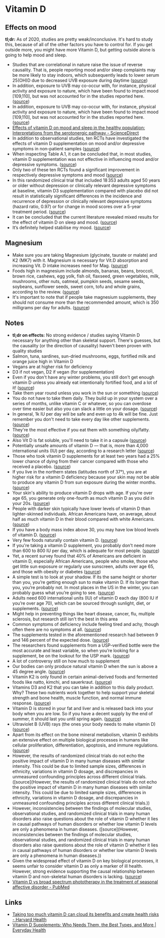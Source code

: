 # Vitamin D

## Effects on mood

**tl;dr:** As of 2020, studies are pretty weak/inconclusive. It's hard to study this, because of all of the other factors you have to control for. If you get outside more, you might have more Vitamin D, but getting outside alone is going to help mood and sleep.

- Studies that are correlational in nature raise the issue of reverse causality. That is, people reporting mood and/or sleep complaints may be more likely to stay indoors, which subsequently leads to lower serum 25(OH)D due to decreased UVB exposure during daytime ([source](<https://www.sciencedirect.com/science/article/pii/S1087079220301222#:~:text=studies%20that%20are%20correlational%20in%20nature%20raise%20the%20issue%20of%20reverse%20causality.%20that%20is%2C%20people%20reporting%20mood%20and%2For%20sleep%20complaints%20may%20be%20more%20likely%20to%20stay%20indoors%2C%20which%20subsequently%20leads%20to%20lower%20serum%2025(oh)d%20due%20to%20decreased%20uvb%20exposure%20during%20daytime>))
- In addition, exposure to UVB may co-occur with, for instance, physical activity and exposure to nature, which have been found to impact mood [109,110], but was not accounted for in the studies reported here. ([source](https://www.sciencedirect.com/science/article/pii/S1087079220301222#:~:text=in%20addition%2C%20exposure%20to%20uvb%20may%20co-occur%20with%2C%20for%20instance%2C%20physical%20activity%20and%20exposure%20to%20nature%2C%20which%20have%20been%20found%20to%20impact%20mood%20%5B109%2C110%5D%2C%20but%20was%20not%20accounted%20for%20in%20the%20studies%20reported%20here.))
- In addition, exposure to UVB may co-occur with, for instance, physical activity and exposure to nature, which have been found to impact mood [109,110], but was not accounted for in the studies reported here. ([source](https://www.sciencedirect.com/science/article/pii/S1087079220301222#:~:text=in%20addition%2C%20exposure%20to%20uvb%20may%20co-occur%20with%2C%20for%20instance%2C%20physical%20activity%20and%20exposure%20to%20nature%2C%20which%20have%20been%20found%20to%20impact%20mood%20%5B109%2C110%5D%2C%20but%20was%20not%20accounted%20for%20in%20the%20studies%20reported%20here.))
- [Effects of vitamin D on mood and sleep in the healthy population: Interpretations from the serotonergic pathway - ScienceDirect](https://www.sciencedirect.com/science/article/pii/S1087079220301222)
- In addition to observational studies, ten RCTs have investigated the effects of vitamin D supplementation on mood and/or depressive symptoms in non-patient samples ([source](https://www.sciencedirect.com/science/article/pii/S1087079220301222#:~:text=in%20addition%20to%20observational%20studies%2C%20ten%20rcts%20have%20investigated%20the%20effects%20of%20vitamin%20d%20supplementation%20on%20mood%20and%2For%20depressive%20symptoms%20in%20non-patient%20samples%20))
- When inspecting Table A.1, it can be concluded that, in most studies, vitamin D supplementation was not effective in influencing mood and/or depressive symptoms. ([source](https://www.sciencedirect.com/science/article/pii/S1087079220301222#:~:text=when%20inspecting%20table%20a.1%2C%20it%20can%20be%20concluded%20that%2C%20in%20most%20studies%2C%20vitamin%20d%20supplementation%20was%20not%20effective%20in%20influencing%20mood%20and%2For%20depressive%20symptoms.))
- Only two of these ten RCTs found a significant improvement in respectively depressive symptoms and mood ([source](https://www.sciencedirect.com/science/article/pii/S1087079220301222#:~:text=only%20two%20of%20these%20ten%20rcts%20found%20a%20significant%20improvement%20in%20respectively%20depressive%20symptoms%20and%20mood))
- In this randomized clinical trial that included 18 353 adults aged 50 years or older without depression or clinically relevant depressive symptoms at baseline, vitamin D3 supplementation compared with placebo did not result in statistically significant differences in the incidence and recurrence of depression or clinically relevant depressive symptoms (hazard ratio, 0.97) or for change in mood scores over a 5-year treatment period. ([source](https://jamanetwork.com/journals/jama/fullarticle/2768978#:~:text=In%20this,treatment%20period.))
- It can be concluded that the current literature revealed mixed results for the effect of vitamin D on sleep and mood. ([source](https://www.sciencedirect.com/science/article/pii/S1087079220301222#:~:text=it%20can%20be%20concluded%20that%20the%20current%20literature%20revealed%20mixed%20results%20for%20the%20effect%20of%20vitamin%20d%20on%20sleep%20and%20mood.))
- It’s definitely helped stabilise my mood. ([source](https://www.reddit.com/r/CasualUK/comments/k1wrjn/psa_take_vitamin_d_supplements_you_need_them_and/#:~:text=it%E2%80%99s%20definitely%20helped%20stabilise%20my%20mood.))

## Magnesium

- Make sure you are taking Magnesium (glycinate, taurate or malate) and K2 (MK7) with it. Magnesium is necessary for Vit.D absorption and increasing Vit. D intake increases need for Mag. ([source](<https://www.reddit.com/r/Supplements/comments/evmtoa/drastic_improvement_in_mood_and_energy_after/#:~:text=make%20sure%20you%20are%20taking%20magnesium%20(glycinate%2C%20taurate%20or%20malate)%20and%20k2%20(mk7)%20with%20it.%20magnesium%20is%20necessary%20for%20vit.d%20absorption%20and%20increasing%20vit.%20d%20intake%20increases%20need%20for%20mag.>))
- Foods high in magnesium include almonds, bananas, beans, broccoli, brown rice, cashews, egg yolk, fish oil, flaxseed, green vegetables, milk, mushrooms, other nuts, oatmeal, pumpkin seeds, sesame seeds, soybeans, sunflower seeds, sweet corn, tofu and whole grains, according to the review. ([source](https://www.livescience.com/61866-magnesium-vitamin-d.html#:~:text=foods%20high%20in%20magnesium%20include%20almonds%2C%20bananas%2C%20beans%2C%20broccoli%2C%20brown%20rice%2C%20cashews%2C%20egg%20yolk%2C%20fish%20oil%2C%20flaxseed%2C%20green%20vegetables%2C%20milk%2C%20mushrooms%2C%20other%20nuts%2C%20oatmeal%2C%20pumpkin%20seeds%2C%20sesame%20seeds%2C%20soybeans%2C%20sunflower%20seeds%2C%20sweet%20corn%2C%20tofu%20and%20whole%20grains%2C%20according%20to%20the%20review.))
- It's important to note that if people take magnesium supplements, they should not consume more than the recommended amount, which is 350 milligrams per day for adults. ([source](https://www.livescience.com/61866-magnesium-vitamin-d.html#:~:text=it's%20important%20to%20note%20that%20if%20people%20take%20magnesium%20supplements%2C%20they%20should%20not%20consume%20more%20than%20the%20recommended%20amount%2C%20which%20is%20350%20milligrams%20per%20day%20for%20adults.))

## Notes

- **tl;dr on effects:** No strong evidence / studies saying Vitamin D necessary for anything other than skeletal support. There's guesses, but the causality (or the direction of causality) haven't been proven with quality studies
- Salmon, tuna, sardines, sun-dried mushrooms, eggs, fortified milk and orange juice high in Vitamin D
- Vegans are at higher risk for deficiency
- D3 if not vegan, D2 if vegan (for supplementation)
- Even if you don't have any winter problems, you still don't get enough vitamin D unless you already eat intentionally fortified food, and a lot of it! ([source](https://www.reddit.com/r/CasualUK/comments/k1wrjn/psa_take_vitamin_d_supplements_you_need_them_and/#:~:text=even%20if%20you%20don't%20have%20any%20winter%20problems%2C%20you%20still%20don't%20get%20enough%20vitamin%20d%20unless%20you%20already%20eat%20intentionally%20fortified%20food%2C%20and%20a%20lot%20of%20it!))
- Take them year round unless you work in the sun or something ([source](https://www.reddit.com/r/CasualUK/comments/k1wrjn/psa_take_vitamin_d_supplements_you_need_them_and/#:~:text=take%20them%20year%20round%20unless%20you%20work%20in%20the%20sun%20or%20something))
- You do not have to take them daily. They build up in your system over a series of months, unlike vitamin C or whatever, so you can overdose over time easier but also you can slack a little on your dosage. ([source](https://www.reddit.com/r/CasualUK/comments/k1wrjn/psa_take_vitamin_d_supplements_you_need_them_and/#:~:text=you%20do%20not%20have%20to%20take%20them%20daily.%20they%20build%20up%20in%20your%20system%20over%20a%20series%20of%20months%2C%20unlike%20vitamin%20c%20or%20whatever%2C%20so%20you%20can%20overdose%20over%20time%20easier%20but%20also%20you%20can%20slack%20a%20little%20on%20your%20dosage.))
- In general, 1k IU per day will be safe and even up to 4k will be fine. Just remember you don't need to take every day like other supplements. ([source](https://www.reddit.com/r/CasualUK/comments/k1wrjn/psa_take_vitamin_d_supplements_you_need_them_and/#:~:text=slowly.-,in%20general%2C%201k%20iu%20per%20day%20will%20be%20safe%20and%20even%20up%20to%204k%20will%20be%20fine.%20just%20remember%20you%20don't%20need%20to%20take%20every%20day%20like%20other%20supplements.,-16))
- They're the most effective if you eat them with something oily/fatty. ([source](https://www.reddit.com/r/CasualUK/comments/k1wrjn/psa_take_vitamin_d_supplements_you_need_them_and/#:~:text=they're%20the%20most%20effective%20if%20you%20eat%20them%20with%20something%20oily%2Ffatty.))
- Also Vit D is fat soluble, you'll need to take it in a capsule ([source](https://www.reddit.com/r/CasualUK/comments/k1wrjn/psa_take_vitamin_d_supplements_you_need_them_and/#:~:text=also%20vit%20d%20is%20fat%20soluble%2C%20you'll%20need%20to%20take%20it%20in%20a%20capsule))
- Potentially unsafe amounts of vitamin D — that is, more than 4,000 international units (IU) per day, according to a research letter ([source](<https://www.health.harvard.edu/staying-healthy/taking-too-much-vitamin-d-can-cloud-its-benefits-and-create-health-risks#:~:text=potentially%20unsafe%20amounts%20of%20vitamin%20d%20%E2%80%94%20that%20is%2C%20more%20than%204%2C000%20international%20units%20(iu)%20per%20day%2C%20according%20to%20a%20research%20letter>))
- Those who took vitamin D supplements for at least two years had a 25% lower chance of dying from their cancer compared with those who received a placebo. ([source](https://www.health.harvard.edu/staying-healthy/taking-too-much-vitamin-d-can-cloud-its-benefits-and-create-health-risks#:~:text=those%20who%20took%20vitamin%20d%20supplements%20for%20at%20least%20two%20years%20had%20a%2025%25%20lower%20chance%20of%20dying%20from%20their%20cancer%20compared%20with%20those%20who%20received%20a%20placebo.))
- If you live in the northern states (latitudes north of 37°), you are at higher risk for a vitamin D deficiency because your skin may not be able to produce any vitamin D from sun exposure during the winter months. ([source](<https://www.health.harvard.edu/staying-healthy/taking-too-much-vitamin-d-can-cloud-its-benefits-and-create-health-risks#:~:text=if%20you%20live%20in%20the%20northern%20states%20(latitudes%20north%20of%2037%C2%B0)%2C%20you%20are%20at%20higher%20risk%20for%20a%20vitamin%20d%20deficiency%20because%20your%20skin%20may%20not%20be%20able%20to%20produce%20any%20vitamin%20d%20from%20sun%20exposure%20during%20the%20winter%20months.>))
- Your skin's ability to produce vitamin D drops with age. If you're over age 65, you generate only one-fourth as much vitamin D as you did in your 20s. ([source](https://www.health.harvard.edu/staying-healthy/taking-too-much-vitamin-d-can-cloud-its-benefits-and-create-health-risks#:~:text=your%20skin's%20ability%20to%20produce%20vitamin%20d%20drops%20with%20age.%20if%20you're%20over%20age%2065%2C%20you%20generate%20only%20one-fourth%20as%20much%20vitamin%20d%20as%20you%20did%20in%20your%2020s.))
- People with darker skin typically have lower levels of vitamin D than lighter-skinned individuals. African Americans have, on average, about half as much vitamin D in their blood compared with white Americans. ([source](https://www.health.harvard.edu/staying-healthy/taking-too-much-vitamin-d-can-cloud-its-benefits-and-create-health-risks#:~:text=people%20with%20darker%20skin%20typically%20have%20lower%20levels%20of%20vitamin%20d%20than%20lighter-skinned%20individuals.%20african%20americans%20have%2C%20on%20average%2C%20about%20half%20as%20much%20vitamin%20d%20in%20their%20blood%20compared%20with%20white%20americans.))
- If you have a body mass index above 30, you may have low blood levels of vitamin D. ([source](https://www.health.harvard.edu/staying-healthy/taking-too-much-vitamin-d-can-cloud-its-benefits-and-create-health-risks#:~:text=if%20you%20have%20a%20body%20mass%20index%20above%2030%2C%20you%20may%20have%20low%20blood%20levels%20of%20vitamin%20d.))
- Very few foods naturally contain vitamin D. ([source](https://www.health.harvard.edu/staying-healthy/taking-too-much-vitamin-d-can-cloud-its-benefits-and-create-health-risks#:~:text=very%20few%20foods%20naturally%20contain%20vitamin%20d.))
- If you're taking a vitamin D supplement, you probably don't need more than 600 to 800 IU per day, which is adequate for most people. ([source](https://www.health.harvard.edu/staying-healthy/taking-too-much-vitamin-d-can-cloud-its-benefits-and-create-health-risks#:~:text=if%20you're%20taking%20a%20vitamin%20d%20supplement%2C%20you%20probably%20don't%20need%20more%20than%20600%20to%20800%20iu%20per%20day%2C%20which%20is%20adequate%20for%20most%20people.))
- Yet, a recent survey found that 40% of Americans are deficient in vitamin D, especially African Americans, people who smoke, those who get little sun exposure or regularly use sunscreen, adults over age 65, and those with obesity or diabetes ([source](https://www.healthline.com/nutrition/best-vitamin-d-supplements#:~:text=yet%2C%20a%20recent%20survey%20found%20that%2040%25%20of%20americans%20are%20deficient%20in%20vitamin%20d%2C%20especially%20african%20americans%2C%20people%20who%20smoke%2C%20those%20who%20get%20little%20sun%20exposure%20or%20regularly%20use%20sunscreen%2C%20adults%20over%20age%2065%2C%20and%20those%20with%20obesity%20or%20diabetes))
- A simple test is to look at your shadow. If its the same height or shorter than you, you’re getting enough sun to make vitamin D. If its longer than you, you’re probably not. In most places in the US in the winter, you can probably guess what you’re going to see. ([source](https://blogs.oregonstate.edu/linuspaulinginstitute/2016/01/25/sunlight-vitamin-d-winter/#:~:text=a%20simple%20test%20is%20to%20look%20at%20your%20shadow.%20if%20its%20the%20same%20height%20or%20shorter%20than%20you%2C%20you%E2%80%99re%20getting%20enough%20sun%20to%20make%20vitamin%20d.%20if%20its%20longer%20than%20you%2C%20you%E2%80%99re%20probably%20not.%20in%20most%20places%20in%20the%20us%20in%20the%20winter%2C%20you%20can%20probably%20guess%20what%20you%E2%80%99re%20going%20to%20see.))
- Adults need 600 international units (IU) of vitamin D each day (800 IU if you’re over age 70), which can be sourced through sunlight, diet, or supplements. ([source](<https://www.everydayhealth.com/vitamin-d/you-need-vitamin-d-supplement-everything-know/#:~:text=adults%20need%20600%20international%20units%20(iu)%20of%20vitamin%20d%20each%20day%20(800%20iu%20if%20you%E2%80%99re%20over%20age%2070)%2C%20which%20can%20be%20sourced%20through%20sunlight%2C%20diet%2C%20or%20supplements.>))
- Might help in preventing things like heart disease, cancer, flu, multiple sclerosis, but research still isn't the best in this area
- Common symptoms of deficiency include feeling tired and achy, though often there are no symptoms at all. ([source](https://www.everydayhealth.com/vitamin-d/you-need-vitamin-d-supplement-everything-know/#:~:text=common%20symptoms%20of%20deficiency%20include%20feeling%20tired%20and%20achy%2C%20though%20often%20there%20are%20no%20symptoms%20at%20all.))
- The supplements tested in the aforementioned research had between 9 and 146 percent of the expected dose. ([source](https://www.everydayhealth.com/vitamin-d/you-need-vitamin-d-supplement-everything-know/#:~:text=the%20supplements%20tested%20in%20the%20aforementioned%20research%20had%20between%209%20and%20146%20percent%20of%20the%20expected%20dose.))
- The researchers found supplements from a USP-verified bottle were the most accurate and least variable, so when you’re looking for a supplement, be on the lookout for the USP mark. ([source](https://www.everydayhealth.com/vitamin-d/you-need-vitamin-d-supplement-everything-know/#:~:text=the%20researchers%20found%20supplements%20from%20a%20usp-verified%20bottle%20were%20the%20most%20accurate%20and%20least%20variable%2C%20so%20when%20you%E2%80%99re%20looking%20for%20a%20supplement%2C%20be%20on%20the%20lookout%20for%20the%20usp%20mark.))
- A lot of controversy still on how much to supplement
- Our bodies can only produce natural vitamin D when the sun is above a 45 degree angle. ([source](https://www.reddit.com/r/germany/comments/kojv0l/germany_light_and_depression/#:~:text=our%20bodies%20can%20only%20produce%20natural%20vitamin%20d%20when%20the%20sun%20is%20above%20a%2045%20degree%20angle.))
- Vitamin K2 is only found in certain animal-derived foods and fermented foods like natto, kimchi, and sauerkraut. ([source](https://www.wellnessverge.com/athletic-greens-review#:~:text=vitamin%20k2%20is%20only%20found%20in%20certain%20animal-derived%20foods%20and%20fermented%20foods%20like%20natto%2C%20kimchi%2C%20and%20sauerkraut.))
- Vitamins D3 and K2 that you can take in addition to this daily product. Why? These two nutrients work together to help support your skeletal strength and bone health, muscle function, and normal immune response. ([source](https://www.wellnessverge.com/athletic-greens-review#:~:text=vitamins%20D3,immune%20response.))
- Vitamin D is stored in your fat and liver and is released back into your body when you are low. So if you have a decent supply by the end of summer, it should last you until spring again. ([source](https://www.reddit.com/r/SkincareAddictionUK/comments/5e9mje/sunscreen_in_winter_in_the_uk/#:~:text=vitamin%20d%20is%20stored%20in%20your%20fat%20and%20liver%20and%20is%20released%20back%20into%20your%20body%20when%20you%20are%20low.%20so%20if%20you%20have%20a%20decent%20supply%20by%20the%20end%20of%20summer%2C%20it%20should%20last%20you%20until%20spring%20again.))
- Ultraviolet B (UVB) rays (the ones your body needs to make vitamin D) ([source](<https://www.nhs.uk/live-well/healthy-body/how-to-get-vitamin-d-from-sunlight/#:~:text=ultraviolet%20b%20(uvb)%20rays%20(the%20ones%20your%20body%20needs%20to%20make%20vitamin%20d)>))
- Apart from its effect on the bone mineral metabolism, vitamin D exhibits an extensive effect on multiple biological processes in humans like cellular proliferation, differentiation, apoptosis, and immune regulations. ([source](https://www.ncbi.nlm.nih.gov/pmc/articles/PMC6032242/#:~:text=apart%20from%20its%20effect%20on%20the%20bone%20mineral%20metabolism%2C%20vitamin%20d%20exhibits%20an%20extensive%20effect%20on%20multiple%20biological%20processes%20in%20humans%20like%20cellular%20proliferation%2C%20differentiation%2C%20apoptosis%2C%20and%20immune%20regulations.))
- However, the results of randomized clinical trials do not echo the positive impact of vitamin D in many human diseases with similar intensity. This could be due to limited sample sizes, differences in ethnicity, variations in vitamin D dosage, and discrepancies in unmeasured confounding principles across different clinical trials. ([source](However, the results of randomized clinical trials do not echo the positive impact of vitamin D in many human diseases with similar intensity. This could be due to limited sample sizes, differences in ethnicity, variations in vitamin D dosage, and discrepancies in unmeasured confounding principles across different clinical trials.))
- However, inconsistencies between the findings of molecular studies, observational studies, and randomized clinical trials in many human disorders also raise questions about the role of vitamin D whether it lies in causal pathways of human disorders or whether low vitamin D levels are only a phenomena in human diseases. ([source](However, inconsistencies between the findings of molecular studies, observational studies, and randomized clinical trials in many human disorders also raise questions about the role of vitamin D whether it lies in causal pathways of human disorders or whether low vitamin D levels are only a phenomena in human diseases.))
- Given the widespread effect of vitamin D on key biological processes, it seems unfair to consider vitamin D as only a marker of ill health. However, strong evidence supporting the causal relationship between vitamin D and non-skeletal human disorders is lacking. ([source](https://www.ncbi.nlm.nih.gov/pmc/articles/PMC6032242/#:~:text=given%20the%20widespread%20effect%20of%20vitamin%20d%20on%20key%20biological%20processes%2C%20it%20seems%20unfair%20to%20consider%20vitamin%20d%20as%20only%20a%20marker%20of%20ill%20health.%20however%2C%20strong%20evidence%20supporting%20the%20causal%20relationship%20between%20vitamin%20d%20and%20non-skeletal%20human%20disorders%20is%20lacking.))
- [Vitamin D vs broad spectrum phototherapy in the treatment of seasonal affective disorder - PubMed](https://pubmed.ncbi.nlm.nih.gov/10888476/)

## Links

- [Taking too much vitamin D can cloud its benefits and create health risks - Harvard Health](https://www.health.harvard.edu/staying-healthy/taking-too-much-vitamin-d-can-cloud-its-benefits-and-create-health-risks)
- [Vitamin D Supplements: Who Needs Them, the Best Types, and More | Everyday Health](https://www.everydayhealth.com/vitamin-d/you-need-vitamin-d-supplement-everything-know/)
